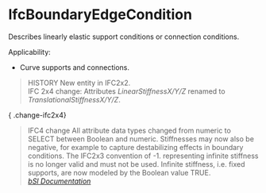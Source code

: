 IfcBoundaryEdgeCondition
========================
Describes linearly elastic support conditions or connection conditions.  
  
Applicability:  
  
* Curve supports and connections.  
  
> HISTORY  New entity in IFC2x2.  
> IFC 2x4 change: Attributes _LinearStiffnessX/Y/Z_ renamed to
> _TranslationalStiffnessX/Y/Z_.  
  
{ .change-ifc2x4}  
> IFC4 change All attribute data types changed from numeric to SELECT between
> Boolean and numeric. Stiffnesses may now also be negative, for example to
> capture destabilizing effects in boundary conditions. The IFC2x3 convention
> of -1. representing infinite stiffness is no longer valid and must not be
> used. Infinite stiffness, i.e. fixed supports, are now modeled by the
> Boolean value TRUE.  
[ _bSI
Documentation_](https://standards.buildingsmart.org/IFC/DEV/IFC4_2/FINAL/HTML/schema/ifcstructuralloadresource/lexical/ifcboundaryedgecondition.htm)


